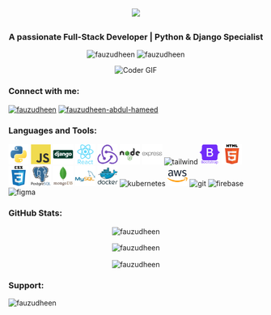 <h1 align="center">
  <img src="https://readme-typing-svg.herokuapp.com/?lines=Hello,+There!+👋;This+is+Fauzudheen+Abdul+Hameed....;Nice+to+meet+you!&center=true&size=30">
</h1>

<h3 align="center">A passionate Full-Stack Developer | Python & Django Specialist</h3>

<p align="center">
  <img src="https://komarev.com/ghpvc/?username=fauzudheen&label=Profile%20views&color=0e75b6&style=flat" alt="fauzudheen" />
  <img src="https://img.shields.io/github/followers/fauzudheen?label=Followers&style=social" alt="fauzudheen" />
</p>

<p align="center">
  <img src="https://media.giphy.com/media/SWoSkN6DxTszqIKEqv/giphy.gif" alt="Coder GIF" width="500" height="400">
</p>

<h3 align="left">Connect with me:</h3>
<p align="left">
  <a href="https://github.com/fauzudheen" target="blank"><img align="center" src="https://raw.githubusercontent.com/rahuldkjain/github-profile-readme-generator/master/src/images/icons/Social/github.svg" alt="fauzudheen" height="30" width="40" /></a>
  <a href="https://linkedin.com/in/fauzudheen-abdul-hameed" target="blank"><img align="center" src="https://raw.githubusercontent.com/rahuldkjain/github-profile-readme-generator/master/src/images/icons/Social/linked-in-alt.svg" alt="fauzudheen-abdul-hameed" height="30" width="40" /></a>
</p>

<h3 align="left">Languages and Tools:</h3>
<p align="left">
  <img src="https://raw.githubusercontent.com/devicons/devicon/master/icons/python/python-original.svg" alt="python" width="40" height="40"/>
  <img src="https://raw.githubusercontent.com/devicons/devicon/master/icons/javascript/javascript-original.svg" alt="javascript" width="40" height="40"/>
  <img src="https://raw.githubusercontent.com/devicons/devicon/master/icons/django/django-original.svg" alt="django" width="40" height="40"/>
  <img src="https://raw.githubusercontent.com/devicons/devicon/master/icons/react/react-original-wordmark.svg" alt="react" width="40" height="40"/>
  <img src="https://raw.githubusercontent.com/devicons/devicon/master/icons/redux/redux-original.svg" alt="redux" width="40" height="40"/>
  <img src="https://raw.githubusercontent.com/devicons/devicon/master/icons/nodejs/nodejs-original-wordmark.svg" alt="nodejs" width="40" height="40"/>
  <img src="https://raw.githubusercontent.com/devicons/devicon/master/icons/express/express-original-wordmark.svg" alt="express" width="40" height="40"/>
  <img src="https://www.vectorlogo.zone/logos/tailwindcss/tailwindcss-icon.svg" alt="tailwind" width="40" height="40"/>
  <img src="https://raw.githubusercontent.com/devicons/devicon/master/icons/bootstrap/bootstrap-plain-wordmark.svg" alt="bootstrap" width="40" height="40"/>
  <img src="https://raw.githubusercontent.com/devicons/devicon/master/icons/html5/html5-original-wordmark.svg" alt="html5" width="40" height="40"/>
  <img src="https://raw.githubusercontent.com/devicons/devicon/master/icons/css3/css3-original-wordmark.svg" alt="css3" width="40" height="40"/>
  <img src="https://raw.githubusercontent.com/devicons/devicon/master/icons/postgresql/postgresql-original-wordmark.svg" alt="postgresql" width="40" height="40"/>
  <img src="https://raw.githubusercontent.com/devicons/devicon/master/icons/mongodb/mongodb-original-wordmark.svg" alt="mongodb" width="40" height="40"/>
  <img src="https://raw.githubusercontent.com/devicons/devicon/master/icons/mysql/mysql-original-wordmark.svg" alt="mysql" width="40" height="40"/>
  <img src="https://raw.githubusercontent.com/devicons/devicon/master/icons/docker/docker-original-wordmark.svg" alt="docker" width="40" height="40"/>
  <img src="https://www.vectorlogo.zone/logos/kubernetes/kubernetes-icon.svg" alt="kubernetes" width="40" height="40"/>
  <img src="https://raw.githubusercontent.com/devicons/devicon/master/icons/amazonwebservices/amazonwebservices-original-wordmark.svg" alt="aws" width="40" height="40"/>
  <img src="https://www.vectorlogo.zone/logos/git-scm/git-scm-icon.svg" alt="git" width="40" height="40"/>
  <img src="https://www.vectorlogo.zone/logos/firebase/firebase-icon.svg" alt="firebase" width="40" height="40"/>
  <img src="https://www.vectorlogo.zone/logos/figma/figma-icon.svg" alt="figma" width="40" height="40"/>
</p>

<h3 align="left">GitHub Stats:</h3>
<p align="center">
  <img align="center" src="https://github-readme-stats.vercel.app/api/top-langs?username=fauzudheen&show_icons=true&locale=en&layout=compact&theme=radical" alt="fauzudheen" />
</p>

<p align="center">
  <img align="center" src="https://github-readme-stats.vercel.app/api?username=fauzudheen&show_icons=true&locale=en&theme=radical" alt="fauzudheen" />
</p>

<p align="center">
  <img align="center" src="https://github-readme-streak-stats.herokuapp.com/?user=fauzudheen&theme=radical" alt="fauzudheen" />
</p>

<h3 align="left">Support:</h3>
<p><a href="https://www.buymeacoffee.com/fauzudheen"> <img align="left" src="https://cdn.buymeacoffee.com/buttons/v2/default-yellow.png" height="50" width="210" alt="fauzudheen" /></a></p><br><br>
